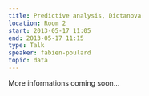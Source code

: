 ```yaml
---
title: Predictive analysis, Dictanova
location: Room 2
start: 2013-05-17 11:05
end: 2013-05-17 11:15
type: Talk
speaker: fabien-poulard
topic: data
---
```


More informations coming soon...